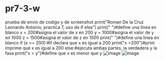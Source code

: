 # pr7-3-w
prueba de envio de codigo y de screenshot
print("Roman De la Cruz Leonardo Antonio, practica 7, uso de if else")
print(" ")#define una linea en blanco
x = 200#asigna el valor de x en 200
y = 1000#asigna el valor de y en 1000
z = 1500#asigna el valor de z en 1500
print(" ")#define una linea en blanco
if (x == 200):#if declara que x es igual a 200
    print("x =200")#print imprime que x es igual a 200
else:#ejecuta ambas partes, la verdadera y la fasa
    print("x > y")#define que x es menor que y
  ![image](https://github.com/user-attachments/assets/28fbd1dd-9894-43eb-85ff-07ad49863442)
  ![image](https://github.com/user-attachments/assets/f886a689-4a22-4122-8a27-7fedd9131947)

